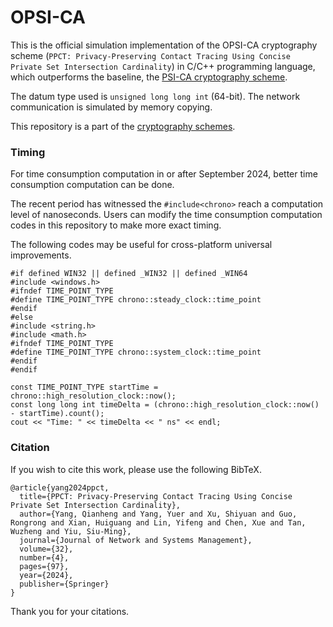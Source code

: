 # OPSI-CA

This is the official simulation implementation of the OPSI-CA cryptography scheme (``PPCT: Privacy-Preserving Contact Tracing Using Concise Private Set Intersection Cardinality``) in C/C++ programming language, which outperforms the baseline, the [PSI-CA cryptography scheme](https://github.com/BatchClayderman/PSI-CA-ull). 

The datum type used is ``unsigned long long int`` (64-bit). The network communication is simulated by memory copying. 

This repository is a part of the [cryptography schemes](https://github.com/BatchClayderman/Cryptography-Schemes). 

### Timing

For time consumption computation in or after September 2024, better time consumption computation can be done. 

The recent period has witnessed the ``#include<chrono>`` reach a computation level of nanoseconds. Users can modify the time consumption computation codes in this repository to make more exact timing. 

The following codes may be useful for cross-platform universal improvements. 

```
#if defined WIN32 || defined _WIN32 || defined _WIN64
#include <windows.h>
#ifndef TIME_POINT_TYPE
#define TIME_POINT_TYPE chrono::steady_clock::time_point
#endif
#else
#include <string.h>
#include <math.h>
#ifndef TIME_POINT_TYPE
#define TIME_POINT_TYPE chrono::system_clock::time_point
#endif
#endif
```

```
const TIME_POINT_TYPE startTime = chrono::high_resolution_clock::now();
const long long int timeDelta = (chrono::high_resolution_clock::now() - startTime).count();
cout << "Time: " << timeDelta << " ns" << endl;
```

### Citation

If you wish to cite this work, please use the following BibTeX. 

```
@article{yang2024ppct,
  title={PPCT: Privacy-Preserving Contact Tracing Using Concise Private Set Intersection Cardinality},
  author={Yang, Qianheng and Yang, Yuer and Xu, Shiyuan and Guo, Rongrong and Xian, Huiguang and Lin, Yifeng and Chen, Xue and Tan, Wuzheng and Yiu, Siu-Ming},
  journal={Journal of Network and Systems Management},
  volume={32},
  number={4},
  pages={97},
  year={2024},
  publisher={Springer}
}
```

Thank you for your citations. 
